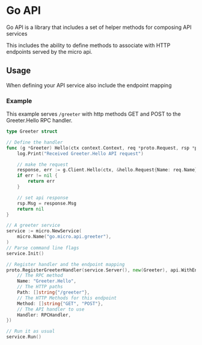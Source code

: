# Go API

Go API is a library that includes a set of helper methods for composing API services

This includes the ability to define methods to associate with HTTP endpoints served by the micro api.

## Usage

When defining your API service also include the endpoint mapping

### Example

This example serves `/greeter` with http methods GET and POST to the Greeter.Hello RPC handler.

```go
type Greeter struct 

// Define the handler
func (g *Greeter) Hello(ctx context.Context, req *proto.Request, rsp *proto.Response) error {
	log.Print("Received Greeter.Hello API request")

	// make the request
	response, err := g.Client.Hello(ctx, &hello.Request{Name: req.Name})
	if err != nil {
		return err
	}

	// set api response
	rsp.Msg = response.Msg
	return nil
}

// A greeter service
service := micro.NewService(
	micro.Name("go.micro.api.greeter"),
)
// Parse command line flags
service.Init()

// Register handler and the endpoint mapping
proto.RegisterGreeterHandler(service.Server(), new(Greeter), api.WithEndpoint(&Endpoint{
	// The RPC method
	Name: "Greeter.Hello",
	// The HTTP paths
	Path: []string{"/greeter"},
	// The HTTP Methods for this endpoint
	Method: []string{"GET", "POST"},
	// The API handler to use
	Handler: RPCHandler,
})

// Run it as usual
service.Run()
```

